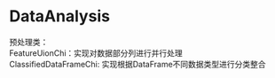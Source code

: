 # DataAnalysis
预处理类：  
FeatureUionChi：实现对数据部分列进行并行处理  
ClassifiedDataFrameChi: 实现根据DataFrame不同数据类型进行分类整合
